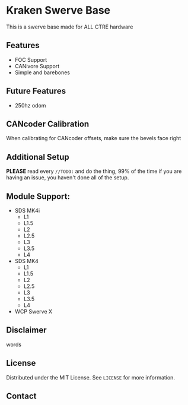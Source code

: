 # Kraken Swerve Base
This is a swerve base made for ALL CTRE hardware

## Features
- FOC Support
- CANivore Support
- Simple and barebones

## Future Features
- 250hz odom

## CANcoder Calibration
When calibrating for CANcoder offsets, make sure the bevels face right

## Additional Setup
**PLEASE** read every `//TODO:` and do the thing, 99% of the time if you are having an issue, you haven't done all of the setup.

## Module Support:
- SDS MK4i
    - L1
    - L1.5
    - L2
    - L2.5
    - L3
    - L3.5
    - L4
- SDS MK4
    - L1
    - L1.5
    - L2
    - L2.5
    - L3
    - L3.5
    - L4
- WCP Swerve X

## Disclaimer
words

## License
Distributed under the MIT License. See `LICENSE` for more information.

## Contact
